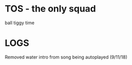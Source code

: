 # TOS - the only squad
ball tiggy time

# LOGS
Removed water intro from song being autoplayed (9/11/18)
